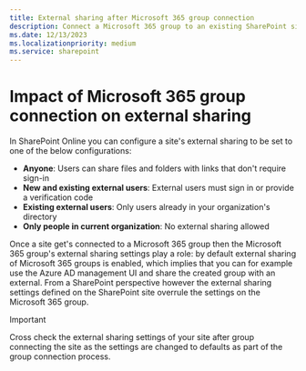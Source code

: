 ```yaml
---
title: External sharing after Microsoft 365 group connection
description: Connect a Microsoft 365 group to an existing SharePoint site can result in different external sharing settings between the Microsoft 365 group and the SharePoint site
ms.date: 12/13/2023
ms.localizationpriority: medium
ms.service: sharepoint
---
```


# Impact of Microsoft 365 group connection on external sharing

In SharePoint Online you can configure a site's external sharing to be set to one of the below configurations:

- **Anyone**: Users can share files and folders with links that don't require sign-in
- **New and existing external users**: External users must sign in or provide a verification code
- **Existing external users**: Only users already in your organization's directory
- **Only people in current organization**: No external sharing allowed

Once a site get's connected to a Microsoft 365 group then the Microsoft 365 group's external sharing settings play a role: by default external sharing of Microsoft 365 groups is enabled, which implies that you can for example use the Azure AD management UI and share the created group with an external. From a SharePoint perspective however the external sharing settings defined on the SharePoint site overrule the settings on the Microsoft 365 group.

> [!IMPORTANT]
> Cross check the external sharing settings of your site after group connecting the site as the settings are changed to defaults as part of the group connection process.
